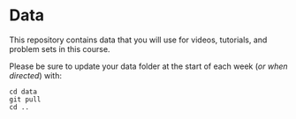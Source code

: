 # Data

This repository contains data that you will use for videos, tutorials, and problem sets in this course.

Please be sure to update your data folder at the start of each week (*or when directed*) with:

```
cd data
git pull
cd ..
```
